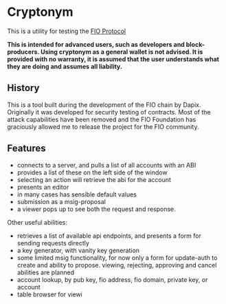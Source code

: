 # Cryptonym

This is a utility for testing the [FIO Protocol](https://fioprotocol.io)

**This is intended for advanced users, such as developers and block-producers. Using cryptonym as a general wallet is not advised.
It is provided with no warranty, it is assumed that the user understands what they are doing and assumes all liability.**

## History

This is a tool built during the development of the FIO chain by Dapix. Originally it was developed for security testing
of contracts. Most of the attack capabilities have been removed and the FIO Foundation has graciously allowed me to
release the project for the FIO community.

## Features

 * connects to a server, and pulls a list of all accounts with an ABI
 * provides a list of these on the left side of the window
 * selecting an action will retrieve the abi for the account
 * presents an editor
 * in many cases has sensible default values
 * submission as a msig-proposal
 * a viewer pops up to see both the request and response.

Other useful abilities:

 * retrieves a list of available api endpoints, and presents a form for sending requests directly
 * a key generator, with vanity key generation
 * some limited msig functionality, for now only a form for update-auth to create and ability to propose. viewing, rejecting, approving and cancel abilities are planned
 * account lookup, by pub key, fio address, fio domain, private key, or account
 * table browser for viewi